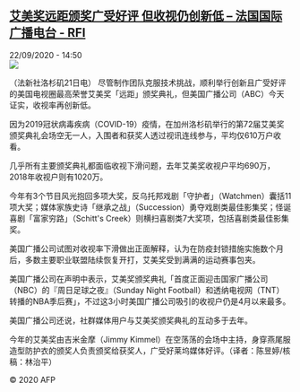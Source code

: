 <!--1600782895000-->
[艾美奖远距颁奖广受好评 但收视仍创新低 – 法国国际广播电台 - RFI](http://www.rfi.fr//cn/contenu/20200922-%E8%89%BE%E7%BE%8E%E5%A5%96%E8%BF%9C%E8%B7%9D%E9%A2%81%E5%A5%96%E5%B9%BF%E5%8F%97%E5%A5%BD%E8%AF%84-%E4%BD%86%E6%94%B6%E8%A7%86%E4%BB%8D%E5%88%9B%E6%96%B0%E4%BD%8E)
------

<div>22/09/2020 - 14:50</div><img src="https://s.rfi.fr/media/display/eaf894b6-fcd3-11ea-8e3e-005056bff430/w:310/p:16x9/life0002b.200922205001.jpg"><div class="t-content__body u-clearfix"><p>（法新社洛杉矶21日电）    尽管制作团队克服技术挑战，顺利举行创新且广受好评的美国电视圈最高荣誉艾美奖「远距」颁奖典礼，但美国广播公司（ABC）今天证实，收视率再创新低。</p><p>    因为2019冠状病毒疾病（COVID-19）疫情，在加州洛杉矶举行的第72届艾美奖颁奖典礼会场空无一人，入围者和获奖人透过视讯连线参与，平均仅610万户收看。</p><p>    几乎所有主要颁奖典礼都面临收视下滑问题，去年艾美奖收视户平均690万，2018年收视户则有1020万。</p><p>    今年有3个节目风光抱回多项大奖，反乌托邦戏剧「守护者」（Watchmen）囊括11项大奖；媒体家族史诗「继承之战」（Succession）勇夺戏剧类最佳影集奖；怪诞喜剧「富家穷路」（Schitt's Creek）则横扫喜剧类7大奖项，包括喜剧类最佳影集奖。</p><p>    美国广播公司试图对收视率下滑做出正面解释，认为在防疫封锁措施实施数个月后，多数主要职业联盟陆续恢复开打，艾美奖受到满满的运动赛事包夹。</p><p>    美国广播公司在声明中表示，艾美奖颁奖典礼「首度正面迎击国家广播公司（NBC）的『周日足球之夜』（Sunday Night Football）和透纳电视网（TNT）转播的NBA季后赛」，不过这3小时美国广播公司吸引的收视户仍是4月以来最多。</p><p>    美国广播公司还说，社群媒体用户与艾美奖颁奖典礼的互动多于去年。</p><p>    今年的艾美奖由吉米金摩（Jimmy Kimmel）在空荡荡的会场中主持，身穿燕尾服造型防护衣的颁奖人负责颁奖给获奖人，广受好莱坞媒体好评。（译者：陈昱婷/核稿：林治平）</p><p class="t-copyright">© 2020 AFP</p>        </div>
